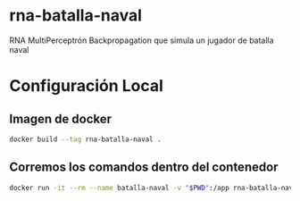 # rna-batalla-naval
RNA MultiPerceptrón Backpropagation que simula un jugador de batalla naval

# Configuración Local

## Imagen de docker
```bash
docker build --tag rna-batalla-naval .
```

## Corremos los comandos dentro del contenedor
```bash
docker run -it --rm --name batalla-naval -v "$PWD":/app rna-batalla-naval python ./src/nombre_archivo.py
```